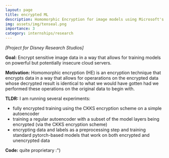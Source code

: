 ```yaml
---
layout: page
title: encrypted ML
description: Homomorphic Encryption for image models using Microsoft's SEAL library
img: assets/img/tenseal.png
importance: 3
category: internships/research
---
```

*[Project for Disney Research Studios]*

**Goal:** Encrypt sensitive image data in a way that allows for training models on powerful but potentially insecure cloud servers.

**Motivation:** Homomorphic encryption (HE) is an encryption technique that encrypts data in a way that allows for operarations on the encrypted data whose decrypted result is identical to what we would have gotten had we performed these operations on the original data to begin with. 

**TLDR:** I am running several experiments:
- fully encrypted training using the CKKS encryption scheme on a simple autoencoder
- training a regular autoencoder with a subset of the model layers being encrypted (via the CKKS encryption scheme)
- encrypting data and labels as a preprocessing step and training standard pytorch-based models that work on both encrypted and unencrypted data

**Code:** quite proprietary :")
